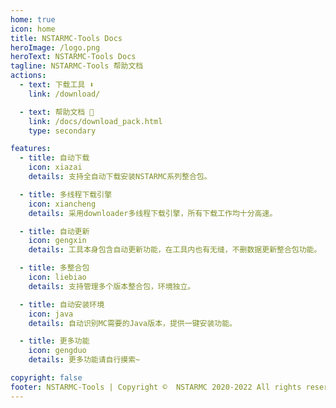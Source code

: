 ```yaml
---
home: true
icon: home
title: NSTARMC-Tools Docs
heroImage: /logo.png
heroText: NSTARMC-Tools Docs
tagline: NSTARMC-Tools 帮助文档
actions:
  - text: 下载工具 ⬇️
    link: /download/

  - text: 帮助文档 📃
    link: /docs/download_pack.html
    type: secondary

features:
  - title: 自动下载
    icon: xiazai
    details: 支持全自动下载安装NSTARMC系列整合包。

  - title: 多线程下载引擎
    icon: xiancheng
    details: 采用downloader多线程下载引擎，所有下载工作均十分高速。

  - title: 自动更新
    icon: gengxin
    details: 工具本身包含自动更新功能，在工具内也有无缝，不删数据更新整合包功能。

  - title: 多整合包
    icon: liebiao
    details: 支持管理多个版本整合包，环境独立。

  - title: 自动安装环境
    icon: java
    details: 自动识别MC需要的Java版本，提供一键安装功能。

  - title: 更多功能
    icon: gengduo
    details: 更多功能请自行摸索~

copyright: false
footer: NSTARMC-Tools | Copyright ©  NSTARMC 2020-2022 All rights reserved.
---
```


